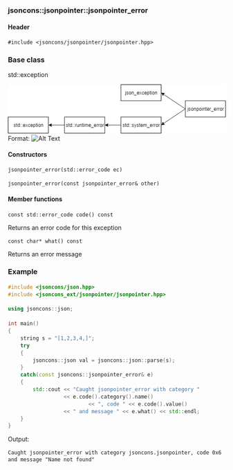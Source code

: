 ### jsoncons::jsonpointer::jsonpointer_error

#### Header

    #include <jsoncons/jsonpointer/jsonpointer.hpp>

### Base class

std::exception

![GitHub Logo](./diagrams/jsonpointer_error.png)
Format: ![Alt Text](url)

#### Constructors

    jsonpointer_error(std::error_code ec)

    jsonpointer_error(const jsonpointer_error& other)

#### Member functions

    const std::error_code code() const
Returns an error code for this exception

    const char* what() const
Returns an error message

### Example

```c++
#include <jsoncons/json.hpp>
#include <jsoncons_ext/jsonpointer/jsonpointer.hpp>

using jsoncons::json;

int main()
{
    string s = "[1,2,3,4,]";
    try 
    {
        jsoncons::json val = jsoncons::json::parse(s);
    } 
    catch(const jsoncons::jsonpointer_error& e) 
    {
        std::cout << "Caught jsonpointer_error with category " 
                  << e.code().category().name() 
                          << ", code " << e.code().value() 
                  << " and message " << e.what() << std::endl;
    }
}
```

Output:
```
Caught jsonpointer_error with category jsoncons.jsonpointer, code 0x6 and message "Name not found"
```
